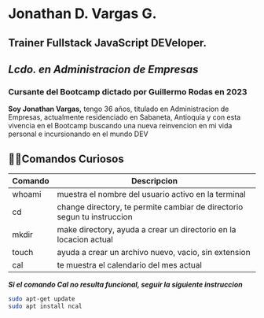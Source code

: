 [//]: <> (http://localhost:8080/jhonydvg/index.html)

[//]: <> (npx @11ty/eleventy --serve)
# Jonathan D. Vargas G.
## Trainer Fullstack JavaScript DEVeloper.
## _Lcdo. en Administracion de Empresas_

### **Cursante del Bootcamp dictado por Guillermo Rodas en 2023**


**Soy Jonathan Vargas,** tengo 36 años, titulado en Administracion de Empresas, actualmente residenciado en Sabaneta, Antioquia y con esta vivencia en el Bootcamp buscando una nueva reinvencion en mi vida personal e incursionando en el mundo DEV 

## 🐱‍👤Comandos Curiosos
| Comando | Descripcion |
| ------ | ------ |
| whoami | muestra el nombre del usuario activo en la terminal |
| cd | change directory, te permite cambiar de directorio segun tu instruccion |
| mkdir | make directory, ayuda a crear un directorio en la locacion actual |
| touch | ayuda a crear un archivo nuevo, vacio, sin extension |
| cal | te muestra el calendario del mes actual |

***Si el comando Cal no resulta funcional, seguir la siguiente instruccion***
```sh
sudo apt-get update
sudo apt install ncal
```
